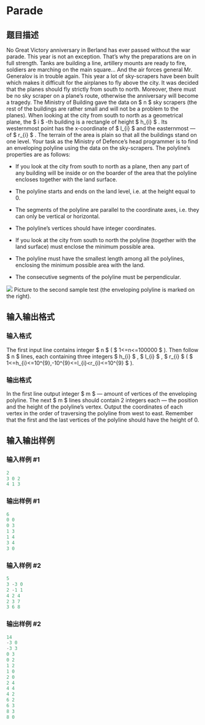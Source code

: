 # Parade

## 题目描述

No Great Victory anniversary in Berland has ever passed without the war parade. This year is not an exception. That’s why the preparations are on in full strength. Tanks are building a line, artillery mounts are ready to fire, soldiers are marching on the main square... And the air forces general Mr. Generalov is in trouble again. This year a lot of sky-scrapers have been built which makes it difficult for the airplanes to fly above the city. It was decided that the planes should fly strictly from south to north. Moreover, there must be no sky scraper on a plane’s route, otherwise the anniversary will become a tragedy. The Ministry of Building gave the data on $ n $ sky scrapers (the rest of the buildings are rather small and will not be a problem to the planes). When looking at the city from south to north as a geometrical plane, the $ i $ -th building is a rectangle of height $ h_{i} $ . Its westernmost point has the x-coordinate of $ l_{i} $ and the easternmost — of $ r_{i} $ . The terrain of the area is plain so that all the buildings stand on one level. Your task as the Ministry of Defence’s head programmer is to find an enveloping polyline using the data on the sky-scrapers. The polyline’s properties are as follows:

- If you look at the city from south to north as a plane, then any part of any building will be inside or on the boarder of the area that the polyline encloses together with the land surface.

- The polyline starts and ends on the land level, i.e. at the height equal to 0.

- The segments of the polyline are parallel to the coordinate axes, i.e. they can only be vertical or horizontal.

- The polyline’s vertices should have integer coordinates.

- If you look at the city from south to north the polyline (together with the land surface) must enclose the minimum possible area.

- The polyline must have the smallest length among all the polylines, enclosing the minimum possible area with the land.

- The consecutive segments of the polyline must be perpendicular.

![](https://cdn.luogu.com.cn/upload/vjudge_pic/CF35E/23dca3b6890c3864c0838cb5956c4323cb001fd2.png) Picture to the second sample test (the enveloping polyline is marked on the right).

## 输入输出格式

### 输入格式

The first input line contains integer $ n $ ( $ 1<=n<=100000 $ ). Then follow $ n $ lines, each containing three integers $ h_{i} $ , $ l_{i} $ , $ r_{i} $ ( $ 1<=h_{i}<=10^{9},-10^{9}<=l_{i}&lt;r_{i}<=10^{9} $ ).

### 输出格式

In the first line output integer $ m $ — amount of vertices of the enveloping polyline. The next $ m $ lines should contain 2 integers each — the position and the height of the polyline’s vertex. Output the coordinates of each vertex in the order of traversing the polyline from west to east. Remember that the first and the last vertices of the polyline should have the height of 0.

## 输入输出样例

### 输入样例 #1

```cpp
2
3 0 2
4 1 3

```
### 输出样例 #1

```cpp
6
0 0
0 3
1 3
1 4
3 4
3 0

```
### 输入样例 #2

```cpp
5
3 -3 0
2 -1 1
4 2 4
2 3 7
3 6 8

```
### 输出样例 #2

```cpp
14
-3 0
-3 3
0 3
0 2
1 2
1 0
2 0
2 4
4 4
4 2
6 2
6 3
8 3
8 0

```
